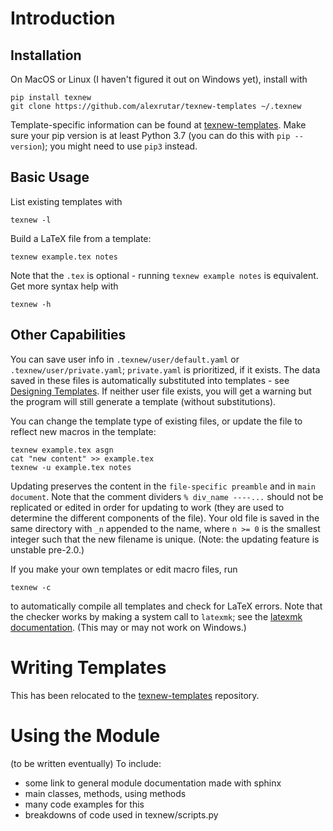 # Introduction
## Installation
On MacOS or Linux (I haven't figured it out on Windows yet), install with
```
pip install texnew
git clone https://github.com/alexrutar/texnew-templates ~/.texnew
```
Template-specific information can be found at [texnew-templates](https://github.com/alexrutar/texnew-templates).
Make sure your pip version is at least Python 3.7 (you can do this with `pip --version`); you might need to use `pip3` instead.

## Basic Usage
List existing templates with
```
texnew -l
```
Build a LaTeX file from a template:
```
texnew example.tex notes
```
Note that the `.tex` is optional - running `texnew example notes` is equivalent.
Get more syntax help with
```
texnew -h
```

## Other Capabilities
You can save user info in `.texnew/user/default.yaml` or `.texnew/user/private.yaml`; `private.yaml` is prioritized, if it exists.
The data saved in these files is automatically substituted into templates - see [Designing Templates](https://github.com/alexrutar/texnew-templates#designing-templates).
If neither user file exists, you will get a warning but the program will still generate a template (without substitutions).

You can change the template type of existing files, or update the file to reflect new macros in the template:
```
texnew example.tex asgn
cat "new content" >> example.tex
texnew -u example.tex notes
```
Updating preserves the content in the `file-specific preamble` and in `main document`.
Note that the comment dividers `% div_name ----...` should not be replicated or edited in order for updating to work (they are used to determine the different components of the file).
Your old file is saved in the same directory with `_n` appended to the name, where `n >= 0` is the smallest integer such that the new filename is unique.
(Note: the updating feature is unstable pre-2.0.)

If you make your own templates or edit macro files, run
```
texnew -c
```
to automatically compile all templates and check for LaTeX errors.
Note that the checker works by making a system call to `latexmk`; see the [latexmk documentation](https://mg.readthedocs.io/latexmk.html).
(This may or may not work on Windows.)

# Writing Templates
This has been relocated to the [texnew-templates](https://github.com/alexrutar/texnew-templates#designing-templates) repository.

# Using the Module
(to be written eventually)
To include:
- some link to general module documentation made with sphinx
- main classes, methods, using methods
- many code examples for this
- breakdowns of code used in texnew/scripts.py
